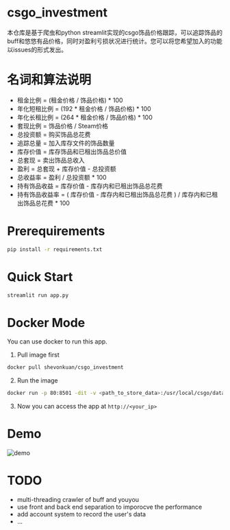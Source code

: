 # csgo_investment

本仓库是基于爬虫和python streamlit实现的csgo饰品价格跟踪，可以追踪饰品的buff和悠悠有品价格，同时对盈利亏损状况进行统计。您可以将您希望加入的功能以issues的形式发出。

# 名词和算法说明
- 租金比例 = (租金价格 / 饰品价格) * 100
- 年化短租比例 = (192 * 租金价格 / 饰品价格) * 100
- 年化长租比例 = (264 * 租金价格 / 饰品价格) * 100
- 套现比例 = 饰品价格 / Steam价格
- 总投资额 = 购买饰品总花费
- 追踪总量 = 加入库存文件的饰品数量
- 库存价值 = 库存饰品和已租出饰品总价值
- 总套现 = 卖出饰品总收入
- 盈利 = 总套现 + 库存价值 - 总投资额
- 总收益率 = 盈利 / 总投资额 * 100
- 持有饰品收益 = 库存价值 - 库存内和已租出饰品总花费
- 持有饰品收益率 = ( 库存价值 - 库存内和已租出饰品总花费 ) / 库存内和已租出饰品总花费 * 100

# Prerequirements
```bash
pip install -r requirements.txt
```

# Quick Start
```bash
streamlit run app.py
```

# Docker Mode
You can use docker to run this app.
1. Pull image first
```bash
docker pull shevonkuan/csgo_investment
```
2. Run the image
```bash
docker run -p 80:8501 -dit -v <path_to_store_data>:/usr/local/csgo/data --restart=always shevonkuan/csgo_investment:v1.0.1
```
3. Now you can access the app at `http://<your_ip>`

# Demo
![demo](/demo.gif)

# TODO
- multi-threading crawler of buff and youyou
- use front and back end separation to imporocve the performance
- add account system to record the user's data
- ...
